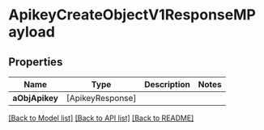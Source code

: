 # ApikeyCreateObjectV1ResponseMPayload

## Properties
Name | Type | Description | Notes
------------ | ------------- | ------------- | -------------
**aObjApikey** | [ApikeyResponse] |  | 

[[Back to Model list]](../README.md#documentation-for-models) [[Back to API list]](../README.md#documentation-for-api-endpoints) [[Back to README]](../README.md)


